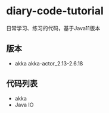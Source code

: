 # diary-code-tutorial
日常学习、练习的代码，基于Java11版本

## 版本
- akka akka-actor_2.13-2.6.18

## 代码列表
- akka
- Java IO
